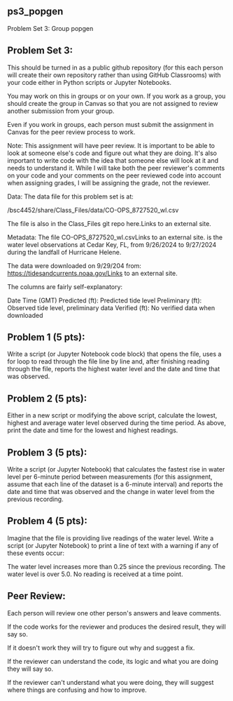 ## ps3_popgen
Problem Set 3: Group popgen

## Problem Set 3:
This should be turned in as a public github repository (for this each person will create their own repository rather than using GitHub Classrooms) with your code either in Python scripts or Jupyter Notebooks.

 

You may work on this in groups or on your own. If you work as a group, you should create the group in Canvas so that you are not assigned to review another submission from your group.

 

Even if you work in groups, each person must submit the assignment in Canvas for the peer review process to work.

 

Note: This assignment will have peer review. It is important to be able to look at someone else's code and figure out what they are doing. It's also important to write code with the idea that someone else will look at it and needs to understand it. While I will take both the peer reviewer's comments on your code and your comments on the peer reviewed code into account when assigning grades, I will be assigning the grade, not the reviewer.

Data:
The data file for this problem set is at: 

  /bsc4452/share/Class_Files/data/CO-OPS_8727520_wl.csv

The file is also in the Class_Files git repo here.Links to an external site.

Metadata:
The file CO-OPS_8727520_wl.csvLinks to an external site. is the water level observations at Cedar Key, FL, from 9/26/2024 to 9/27/2024 during the landfall of Hurricane Helene.

The data were downloaded on 9/29/204 from: https://tidesandcurrents.noaa.gov/Links to an external site.

The columns are fairly self-explanatory:

Date
Time (GMT)
Predicted (ft): Predicted tide level
Preliminary (ft): Observed tide level, preliminary data
Verified (ft): No verified data when downloaded
 

## Problem 1 (5 pts):
Write a script (or Jupyter Notebook code block) that opens the file, uses a for loop to read through the file line by line and, after finishing reading through the file, reports the highest water level and the date and time that was observed.

 

## Problem 2 (5 pts):
Either in a new script or modifying the above script, calculate the lowest, highest and average water level observed during the time period. As above, print the date and time for the lowest and highest readings. 

 

## Problem 3 (5 pts):
Write a script (or Jupyter Notebook) that calculates the fastest rise in water level per 6-minute period between measurements (for this assignment, assume that each line of the dataset is a 6-minute interval) and reports the date and time that was observed and the change in water level from the previous recording.

 

## Problem 4 (5 pts):
Imagine that the file is providing live readings of the water level. Write a script (or Jupyter Notebook) to print a line of text with a warning if any of these events occur:

The water level increases more than 0.25 since the previous recording.
The water level is over 5.0.
No reading is received at a time point.
 

## Peer Review:
Each person will review one other person's answers and leave comments. 

If the code works for the reviewer and produces the desired result, they will say so.

If it doesn't work they will try to figure out why and suggest a fix.

If the reviewer can understand the code, its logic and what you are doing they will say so.

If the reviewer can't understand what you were doing, they will suggest where things are confusing and how to improve.
